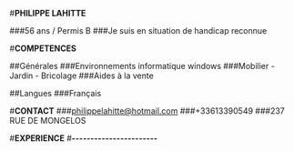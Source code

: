 #**PHILIPPE LAHITTE**

###56 ans / Permis B
###Je suis en situation de handicap reconnue


#**COMPETENCES**

##Générales
###Environnements informatique windows
###Mobilier - Jardin - Bricolage
###Aides à la vente

##Langues
###Français


#**CONTACT**
###philippelahitte@hotmail.com
###+33613390549
###237 RUE DE MONGELOS


#**EXPERIENCE**
#**-----------------------**

